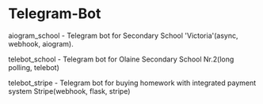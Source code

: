 # Telegram-Bot

aiogram_school - Telegram bot for Secondary School 'Victoria'(async, webhook, aiogram).


telebot_school - Telegram bot for Olaine Secondary School Nr.2(long polling, telebot)

telebot_stripe - Telegram bot for buying homework with integrated payment system Stripe(webhook, flask, stripe)
